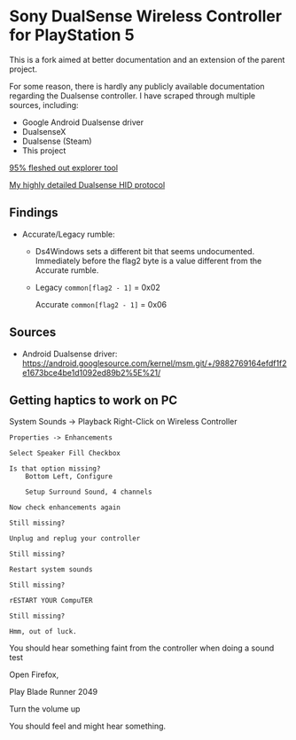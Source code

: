 # Sony DualSense Wireless Controller for PlayStation 5

This is a fork aimed at better documentation and an extension of the parent project.

For some reason, there is hardly any publicly available documentation regarding
the Dualsense controller. I have scraped through multiple sources, including:
- Google Android Dualsense driver
- DualsenseX
- Dualsense (Steam)
- This project

[95% fleshed out explorer tool](https://PeriodicSeizures.github.io/dualsense/dualsense-explorer.html)

[My highly detailed Dualsense HID protocol](https://PeriodicSeizures.github.io/dualsense/protocol.html)

## Findings
- Accurate/Legacy rumble:
  - Ds4Windows sets a different bit that seems undocumented. Immediately
    before the flag2 byte is a value different from the Accurate rumble.
  - Legacy `common[flag2 - 1]` = 0x02
    
    Accurate `common[flag2 - 1]` = 0x06

## Sources
- Android Dualsense driver: https://android.googlesource.com/kernel/msm.git/+/9882769164efdf1f2e1673bce4be1d1092ed89b2%5E%21/


## Getting haptics to work on PC

System Sounds -> Playback
    Right-Click on Wireless Controller
    
    Properties -> Enhancements
    
    Select Speaker Fill Checkbox
    
    Is that option missing?
        Bottom Left, Configure

        Setup Surround Sound, 4 channels
        
    Now check enhancements again
    
    Still missing?
    
    Unplug and replug your controller
    
    Still missing?
    
    Restart system sounds
    
    Still missing?
    
    rESTART YOUR CompuTER
    
    Still missing?
    
    Hmm, out of luck.
    
You should hear something faint from the controller when doing a sound test

Open Firefox,

Play Blade Runner 2049

Turn the volume up

You should feel and might hear something.

